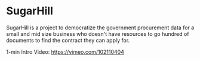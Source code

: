 # SugarHill
SugarHill is a project to democratize the government procurement data for a small and mid size business who doesn't have resources to go hundred of documents to find the contract they can apply for.

1-min Intro Video: https://vimeo.com/102110404
